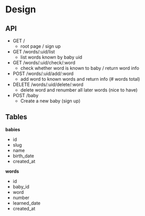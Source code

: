 # Design

## API
- GET /
    - root page / sign up
- GET /words/:uid/list
    - list words known by baby uid
- GET /words/:uid/check/:word
    - check whether word is known to baby / return word info
- POST /words/:uid/add/:word
    - add word to known words and return info (# words total)
- DELETE /words/:uid/delete/:word
    - delete word and renumber all later words (nice to have)
- POST /baby
    - Create a new baby (sign up)


## Tables


**babies**

- id
- slug
- name
- birth_date
- created_at


**words**

- id
- baby_id
- word
- number
- learned_date
- created_at

